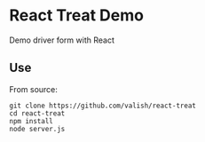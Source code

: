 # React Treat Demo
Demo driver form with React

## Use
From source:

```
git clone https://github.com/valish/react-treat
cd react-treat
npm install
node server.js
```

